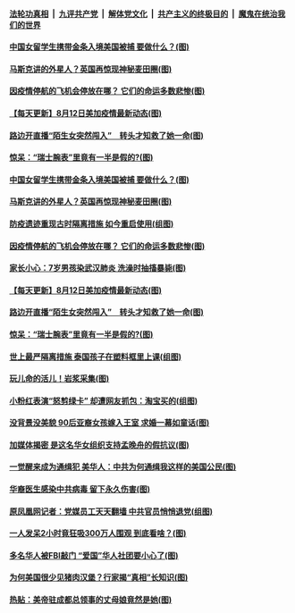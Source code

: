 ####  [法轮功真相](../../../../basic/blob/master/README.md?t=08131402) &nbsp;|&nbsp; [九评共产党](../../../../9ping.md/blob/master/README.md?t=08131402) &nbsp;|&nbsp; [解体党文化](../../../../jtdwh.md/blob/master/README.md?t=08131402)  &nbsp;|&nbsp; [共产主义的终极目的](../../../../gczydzjmd.md/blob/master/README.md?t=08131402) &nbsp;|&nbsp; [魔鬼在统治我们的世界](../../../../mgztzwmdsj.md/blob/master/README.md?t=08131402) 

#### [中国女留学生携带金条入境美国被捕 要做什么？(图)](../pages/p3/942793.md?t=08131402) 

#### [马斯克讲的外星人？英国再惊现神秘麦田圈(图)](../pages/p3/942784.md?t=08131402) 

#### [因疫情停航的飞机会停放在哪？ 它们的命运多数悲惨(图)](../pages/p3/942770.md?t=08131402) 

#### [【每天更新】8月12日美加疫情最新动态(图)](../pages/p3/941940.md?t=08131402) 

#### [路边开直播“陌生女突然闯入”　转头才知救了她一命(图)](../pages/p3/942732.md?t=08131402) 

#### [惊呆：“瑞士腕表”里竟有一半是假的?(图)](../pages/p3/942729.md?t=08131402) 

#### [中国女留学生携带金条入境美国被捕 要做什么？(图)](../pages/p3/942793.md?t=08131402) 

#### [马斯克讲的外星人？英国再惊现神秘麦田圈(图)](../pages/p3/942784.md?t=08131402) 

#### [防疫遗迹重现古时隔离措施 如今重启使用(组图)](../pages/p3/942775.md?t=08131402) 

#### [因疫情停航的飞机会停放在哪？ 它们的命运多数悲惨(图)](../pages/p3/942770.md?t=08131402) 

#### [家长小心：7岁男孩染武汉肺炎 洗澡时抽搐暴毙(图)](../pages/p3/942768.md?t=08131402) 

#### [【每天更新】8月12日美加疫情最新动态(图)](../pages/p3/941940.md?t=08131402) 

#### [路边开直播“陌生女突然闯入”　转头才知救了她一命(图)](../pages/p3/942732.md?t=08131402) 

#### [惊呆：“瑞士腕表”里竟有一半是假的?(图)](../pages/p3/942729.md?t=08131402) 

#### [世上最严隔离措施 泰国孩子在塑料框里上课(组图)](../pages/p3/942679.md?t=08131402) 

#### [玩儿命的活儿！岩浆采集(图)](../pages/p3/942677.md?t=08131402) 

#### [小粉红表演“怒剪绿卡” 却遭网友抓包：淘宝买的(组图)](../pages/p3/942672.md?t=08131402) 

#### [没背景没美貌 90后亚裔女孩嫁入王室 求婚一幕如童话(图)](../pages/p3/942660.md?t=08131402) 

#### [加媒体揭密 是这名华女组织支持孟晚舟的假抗议(图)](../pages/p3/942622.md?t=08131402) 

#### [一觉醒来成为通缉犯 美华人：中共为何通缉我这样的美国公民(图)](../pages/p3/942612.md?t=08131402) 

#### [华裔医生感染中共病毒 留下永久伤害(图)](../pages/p3/942608.md?t=08131402) 

#### [原凤凰网记者：党媒员工天天翻墙 中共官员悄悄退党(组图)](../pages/p3/942537.md?t=08131402) 

#### [一人发呆2小时竟狂吸300万人围观 到底看啥？(图)](../pages/p3/942540.md?t=08131402) 

#### [多名华人被FBI敲门 “爱国”华人社团要小心了(图)](../pages/p3/942536.md?t=08131402) 

#### [为何美国很少见猪肉汉堡？行家揭“真相”长知识(图)](../pages/p3/942501.md?t=08131402) 

#### [热贴：美帝驻成都总领事的丈母娘竟然是她(图)](../pages/p3/942499.md?t=08131402) 

